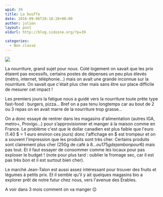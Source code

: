 ```yaml
---
wpid: 39
title: La bouffe
date: 2016-09-06T20:18:28+00:00
author: julien
layout: post
oldurl: http://blog.sidoine.org/?p=39

categories:
  - Non classé
---
```


![](/media/2016/wp-image-2096304237jpeg.jpeg)

La nourriture, grand sujet pour nous. Coté logement on savait que les prix étaient pas excessifs, certains postes de dépenses un peu plus élevés (métro, internet, téléphonie...) mais on avait une grande inconnue sur la nourriture. On savait que c'était plus cher mais sans être sur place difficile de mesurer cet impact !

Les premiers jours la fatigue nous a guidé vers la nourriture toute prête type fast-food : burgers, pizza... Bref on a pas tenu longtemps car au bout de 2 ou 3 repas on en avait marre de la nourriture trop grasse...

On a donc essayé de rentrer dans les magasins d'alimentation (autres IGA, metro+, Provigo...) pour s’approvisionner et manger à la maison comme en France. Le problème c'est que le dollar canadien est plus faible que l'euro (1.40 $ = 1 euro environ ces jours)  donc l'affichage en $ est trompeur et on a souvent l'impression que les produits sont très cher. Certains produits sont clairement plus cher (250g de café à 8$... ou 175g de jambon pour 6$) mais pas tout. Et il faut essayer de consommer comme les locaux pour pas exploser le budget ! (note pour plus tard : oublier le fromage sec, car il est pas très bon et il est surtout bien cher).

Le marché Jean-Talon est aussi assez intéressant pour trouver des fruits et légumes à petits prix. Et il semble qu'il y ait quelques magasins bio a explorer prêt de notre futur chez nous, vers l'avenue des Érables.

A voir dans 3 mois comment on va manger 😉